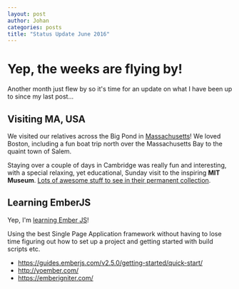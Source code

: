 ```yaml
---
layout: post
author: Johan
categories: posts
title: "Status Update June 2016"
---
```


# Yep, the weeks are flying by!

Another month just flew by so it's time for an update on what I have been up to since my last post...

## Visiting MA, USA

We visited our relatives across the Big Pond in [Massachusetts](http://www.mass.gov/portal/)! We loved Boston, including a fun boat trip north over the Massachusetts Bay to the quaint town of Salem.

Staying over a couple of days in Cambridge was really fun and interesting, with a special relaxing, yet educational, Sunday visit to the inspiring **MIT Museum**. [Lots of awesome stuff to see in their permanent collection](https://mitmuseum.mit.edu/explore/collections).

## Learning EmberJS

Yep, I'm [learning Ember JS](https://guides.emberjs.com/v2.5.0/getting-started/quick-start)!

Using the best Single Page Application framework without having to lose time figuring out how to set up a project and getting started with build scripts etc.

- <https://guides.emberjs.com/v2.5.0/getting-started/quick-start/>
- <http://yoember.com/>
- <https://emberigniter.com/>
